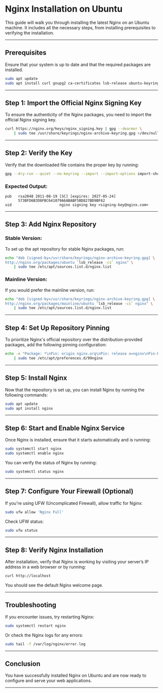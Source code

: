 # Nginx Installation on Ubuntu

This guide will walk you through installing the latest Nginx on an Ubuntu machine. It includes all the necessary steps, from installing prerequisites to verifying the installation.

---

## Prerequisites

Ensure that your system is up to date and that the required packages are installed.

```bash
sudo apt update
sudo apt install curl gnupg2 ca-certificates lsb-release ubuntu-keyring
```

---

## Step 1: Import the Official Nginx Signing Key

To ensure the authenticity of the Nginx packages, you need to import the official Nginx signing key.

```bash
curl https://nginx.org/keys/nginx_signing.key | gpg --dearmor \
    | sudo tee /usr/share/keyrings/nginx-archive-keyring.gpg >/dev/null
```

---

## Step 2: Verify the Key

Verify that the downloaded file contains the proper key by running:

```bash
gpg --dry-run --quiet --no-keyring --import --import-options import-show /usr/share/keyrings/nginx-archive-keyring.gpg
```

### Expected Output:

```
pub   rsa2048 2011-08-19 [SC] [expires: 2027-05-24]
      573BFD6B3D8FBC641079A6ABABF5BD827BD9BF62
uid                      nginx signing key <signing-key@nginx.com>
```

---

## Step 3: Add Nginx Repository

### Stable Version:

To set up the apt repository for stable Nginx packages, run:

```bash
echo "deb [signed-by=/usr/share/keyrings/nginx-archive-keyring.gpg] \
http://nginx.org/packages/ubuntu `lsb_release -cs` nginx" \
    | sudo tee /etc/apt/sources.list.d/nginx.list
```

### Mainline Version:

If you would prefer the mainline version, run:

```bash
echo "deb [signed-by=/usr/share/keyrings/nginx-archive-keyring.gpg] \
http://nginx.org/packages/mainline/ubuntu `lsb_release -cs` nginx" \
    | sudo tee /etc/apt/sources.list.d/nginx.list
```

---

## Step 4: Set Up Repository Pinning

To prioritize Nginx's official repository over the distribution-provided packages, add the following pinning configuration:

```bash
echo -e "Package: *\nPin: origin nginx.org\nPin: release o=nginx\nPin-Priority: 900\n" \
    | sudo tee /etc/apt/preferences.d/99nginx
```

---

## Step 5: Install Nginx

Now that the repository is set up, you can install Nginx by running the following commands:

```bash
sudo apt update
sudo apt install nginx
```

---

## Step 6: Start and Enable Nginx Service

Once Nginx is installed, ensure that it starts automatically and is running:

```bash
sudo systemctl start nginx
sudo systemctl enable nginx
```

You can verify the status of Nginx by running:

```bash
sudo systemctl status nginx
```

---

## Step 7: Configure Your Firewall (Optional)

If you're using UFW (Uncomplicated Firewall), allow traffic for Nginx:

```bash
sudo ufw allow 'Nginx Full'
```

Check UFW status:

```bash
sudo ufw status
```

---

## Step 8: Verify Nginx Installation

After installation, verify that Nginx is working by visiting your server’s IP address in a web browser or by running:

```bash
curl http://localhost
```

You should see the default Nginx welcome page.

---

## Troubleshooting

If you encounter issues, try restarting Nginx:

```bash
sudo systemctl restart nginx
```

Or check the Nginx logs for any errors:

```bash
sudo tail -f /var/log/nginx/error.log
```

---

## Conclusion

You have successfully installed Nginx on Ubuntu and are now ready to configure and serve your web applications.

---

